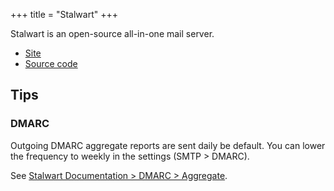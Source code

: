 +++
title = "Stalwart"
+++

Stalwart is an open-source all-in-one mail server.

- [Site](https://stalw.art)
- [Source code](https://github.com/stalwartlabs/stalwart)

## Tips

### DMARC

Outgoing DMARC aggregate reports are sent daily be default. You can lower the frequency to weekly in the settings (SMTP > DMARC).

See [Stalwart Documentation > DMARC > Aggregate](https://stalw.art/docs/mta/authentication/dmarc/#aggregate).
